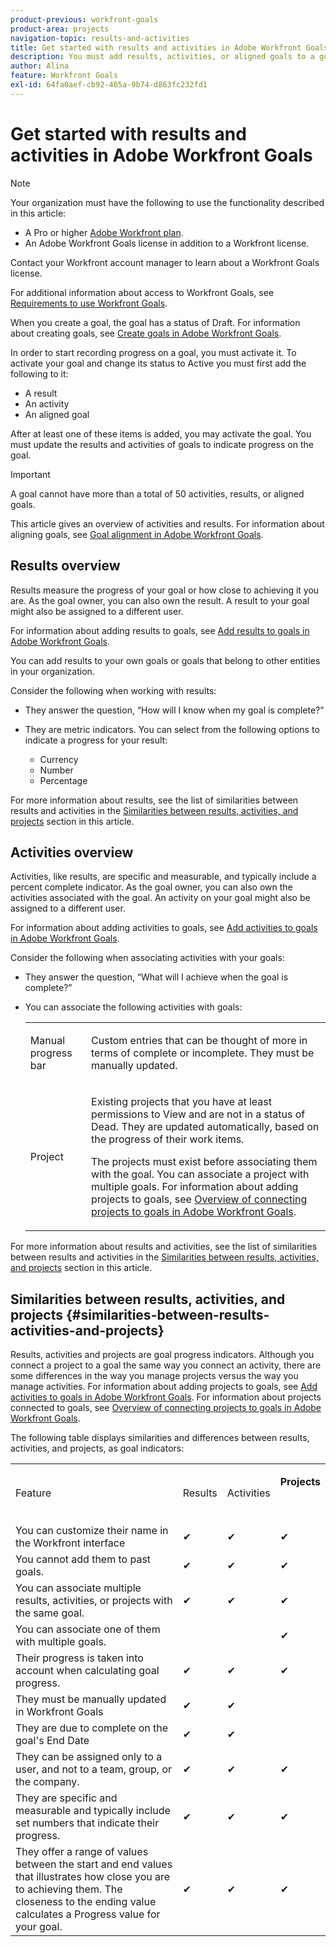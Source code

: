 ```yaml
---
product-previous: workfront-goals
product-area: projects
navigation-topic: results-and-activities
title: Get started with results and activities in Adobe Workfront Goals
description: You must add results, activities, or aligned goals to a goal to be able to activate it. This updates the goal status from Draft to Active and starts recording progress on the goal. 
author: Alina
feature: Workfront Goals
exl-id: 64fa0aef-cb92-465a-9b74-d863fc232fd1
---
```

# Get started with results and activities in Adobe Workfront Goals

>[!NOTE]
>
>Your organization must have the following to use the functionality described in this article:
>
>* A Pro or higher [Adobe Workfront plan](https://www.workfront.com/plans). 
>* An Adobe Workfront Goals license in addition to a Workfront license.
>
>  Contact your Workfront account manager to learn about a Workfront Goals license.
>
>For additional information about access to Workfront Goals, see [Requirements to use Workfront Goals](../../workfront-goals/goal-management/access-needed-for-wf-goals.md).


When you create a goal, the goal has a status of Draft. For information about creating goals, see [Create goals in Adobe Workfront Goals](../../workfront-goals/goal-management/create-goals.md).

In order to start recording progress on a goal, you must activate it. To activate your goal and change its status to Active you must first add the following to it:

* A result
* An activity
* An aligned goal

After at least one of these items is added, you may activate the goal. You must update the results and activities of goals to indicate progress on the goal.

>[!IMPORTANT]
>
>A goal cannot have more than a total of 50 activities, results, or aligned goals.

This article gives an overview of activities and results.&nbsp;For information about aligning goals, see [Goal alignment in Adobe Workfront Goals](../../workfront-goals/goal-alignment/goal-alignment.md).

## Results overview

<!--
<p data-mc-conditions="QuicksilverOrClassic.Draft mode">(NOTE: This will have additional types in the future - add another section for types?)</p>
-->

Results measure the progress of your goal or how close to achieving it you are. As the goal owner, you can also own the result. A result to your goal might also be assigned to a different user.

For information about adding results to goals, see [Add results to goals in Adobe Workfront Goals](../../workfront-goals/results-and-activities/add-results-to-goals.md).

You can add results to your own goals or goals that belong to other entities in your organization. 

<!--
<MadCap:conditionalText data-mc-conditions="QuicksilverOrClassic.Draft mode">
(NOTE:&nbsp;this might change??)
</MadCap:conditionalText>
-->

Consider the following when working with results:

* They answer the question, “How will I know when my goal is complete?” 
* They are metric indicators. You can select from the following options to indicate a progress for your result: 

  <!--
  <MadCap:conditionalText data-mc-conditions="QuicksilverOrClassic.Draft mode">
  (NOTE: this might change (jira, Salesforce, etc))
  </MadCap:conditionalText>
  -->

   * Currency
   * Number
   * Percentage

For more information about results, see the list of similarities between results and activities in the [Similarities between results, activities, and projects](#similarities-between-results-activities-and-projects) section in this article.

## Activities overview

<!--
<p data-mc-conditions="QuicksilverOrClassic.Draft mode">(NOTE: This will have additional types in the future - add another section for types?)</p>
-->

Activities, like results, are specific and measurable, and typically include a percent complete indicator. As the goal owner, you can also own the activities associated with the goal. An activity on your goal might also be assigned to a different user.

For information about adding activities to goals, see [Add activities to goals in Adobe Workfront Goals](../../workfront-goals/results-and-activities/add-activities-to-goals.md).

Consider the following when associating activities with your goals:

* They answer the question, “What will&nbsp;I achieve when the goal is complete?” 
* You can associate the following activities with goals:

  <table style="table-layout:auto"> 
   <col> 
   <col> 
   <tbody> 
    <tr> 
     <td role="rowheader">Manual progress bar </td> 
     <td> <p>Custom entries that can be thought of more in terms of complete or incomplete. They must be manually updated.</p> </td> 
    </tr> 
    <tr> 
     <td role="rowheader">Project</td> 
     <td> <p>Existing projects that you have at least permissions to View and are not in a status of Dead. They are updated automatically, based on the progress of their work items. </p> <p>The projects must exist before associating them with the goal. You can associate a project with multiple goals. For information about adding projects to goals, see <a href="../../workfront-goals/results-and-activities/connect-projects-to-goals-overview.md" class="MCXref xref">Overview of connecting projects to goals in Adobe Workfront Goals</a>.</p> </td> 
    </tr> 
   </tbody> 
  </table>

For more information about results and activities, see the list of similarities between results and activities in the [Similarities between results, activities, and projects](#similarities-between-results-activities-and-projects) section in this article.

## Similarities between results, activities, and projects {#similarities-between-results-activities-and-projects}

Results, activities and projects are goal progress indicators. Although you connect a project to a goal the same way you connect an activity, there are some differences in the way you manage projects versus the way you manage activities. For information about adding projects to goals, see [Add activities to goals in Adobe Workfront Goals](../../workfront-goals/results-and-activities/add-activities-to-goals.md).&nbsp;For information about projects connected to goals, see [Overview of connecting projects to goals in Adobe Workfront Goals](../../workfront-goals/results-and-activities/connect-projects-to-goals-overview.md).

The following table displays similarities and differences between results, activities, and projects, as goal indicators: 

<table style="table-layout:auto"> 
 <col> 
 <col> 
 <col> 
 <col> 
 <tbody> 
  <tr> 
   <td>Feature</td> 
   <td>Results </td> 
   <td>Activities</td> 
   <td> <p><strong>Projects</strong> </p> <p>&nbsp;</p> </td> 
  </tr> 
  <tr> 
   <td><span style="font-weight: normal;">You can customize their name in the Workfront interface</span> </td> 
   <td>✔</td> 
   <td>✔</td> 
   <td>✔</td> 
  </tr> 
  <tr> 
   <td>You cannot add them to past goals.</td> 
   <td>✔</td> 
   <td>✔</td> 
   <td>✔</td> 
  </tr> 
  <tr> 
   <td>You can associate multiple results, activities, or projects with the same goal. </td> 
   <td>✔</td> 
   <td>✔</td> 
   <td>✔</td> 
  </tr> 
  <tr> 
   <td>You can associate one of them with multiple goals.</td> 
   <td>&nbsp;</td> 
   <td>&nbsp;</td> 
   <td>✔</td> 
  </tr> 
  <tr> 
   <td>Their progress is taken into account when calculating goal progress. </td> 
   <td>✔</td> 
   <td>✔</td> 
   <td>✔</td> 
  </tr> 
  <tr> 
   <td>They must be manually updated in&nbsp;Workfront Goals</td> 
   <td>✔</td> 
   <td>✔</td> 
   <td>&nbsp;</td> 
  </tr> 
  <tr> 
   <td>They are due to complete on the goal's End Date</td> 
   <td>✔</td> 
   <td>✔</td> 
   <td>&nbsp;</td> 
  </tr> 
  <tr> 
   <td>They can be assigned only to a user, and not to a team, group, or the company. </td> 
   <td>✔</td> 
   <td>✔</td> 
   <td>✔</td> 
  </tr> 
  <tr> 
   <td>They are specific and measurable and typically include set numbers that indicate their progress. </td> 
   <td>✔</td> 
   <td>✔</td> 
   <td>✔</td> 
  </tr> 
  <tr> 
   <td>They offer a range of values between the start and end values that illustrates how close you are to achieving them. The closeness to the ending value calculates a Progress value for your goal. </td> 
   <td>✔</td> 
   <td>✔</td> 
   <td>✔</td> 
  </tr> 
 </tbody> 
</table>
